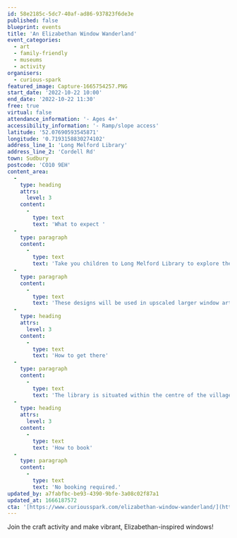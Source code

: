 ```yaml
---
id: 58e2185c-5dc7-40af-ad86-937823f6de3e
published: false
blueprint: events
title: 'An Elizabethan Window Wanderland'
event_categories:
  - art
  - family-friendly
  - museums
  - activity
organisers:
  - curious-spark
featured_image: Capture-1665754257.PNG
start_date: '2022-10-22 10:00'
end_date: '2022-10-22 11:30'
free: true
virtual: false
attendance_information: '- Ages 4+'
accessibility_information: '- Ramp/slope access'
latitude: '52.07690593545871'
longitude: '0.7193158830274102'
address_line_1: 'Long Melford Library'
address_line_2: 'Cordell Rd'
town: Sudbury
postcode: 'CO10 9EH'
content_area:
  -
    type: heading
    attrs:
      level: 3
    content:
      -
        type: text
        text: 'What to expect '
  -
    type: paragraph
    content:
      -
        type: text
        text: 'Take you children to Long Melford Library to explore the tutor period and create vibrant window displays, celebrating the joy of exploration, curiosity, and Elizabeth I’s visit to Suffolk. This project will include designing silhouettes inspired by the Elizabethan Progress in 1578 and local birds as a symbol of freedom.'
  -
    type: paragraph
    content:
      -
        type: text
        text: 'These designs will be used in upscaled larger window artwork to be displayed at night. Your designs will shine through windows across the 6 areas of Norfolk between mid-January and mid-February 2023.'
  -
    type: heading
    attrs:
      level: 3
    content:
      -
        type: text
        text: 'How to get there'
  -
    type: paragraph
    content:
      -
        type: text
        text: 'The library is situated within the centre of the village with Sudbury being the closest train station and bus stop being only 150m from the library.'
  -
    type: heading
    attrs:
      level: 3
    content:
      -
        type: text
        text: 'How to book'
  -
    type: paragraph
    content:
      -
        type: text
        text: 'No booking required.'
updated_by: a7fabfbc-be93-4390-9bfe-3a08c02f87a1
updated_at: 1666187572
cta: '[https://www.curiousspark.com/elizabethan-window-wanderland/](https://www.curiousspark.com/elizabethan-window-wanderland/)'
---
```

Join the craft activity and make vibrant, Elizabethan-inspired windows!
